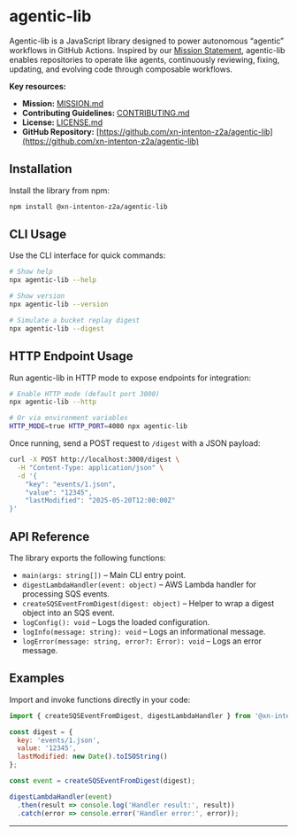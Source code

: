 # agentic-lib

Agentic-lib is a JavaScript library designed to power autonomous “agentic” workflows in GitHub Actions. Inspired by our [Mission Statement](../MISSION.md), agentic-lib enables repositories to operate like agents, continuously reviewing, fixing, updating, and evolving code through composable workflows.

**Key resources:**
- **Mission:** [MISSION.md](../MISSION.md)
- **Contributing Guidelines:** [CONTRIBUTING.md](../CONTRIBUTING.md)
- **License:** [LICENSE.md](../LICENSE.md)
- **GitHub Repository:** [https://github.com/xn-intenton-z2a/agentic-lib](https://github.com/xn-intenton-z2a/agentic-lib)

## Installation

Install the library from npm:

```bash
npm install @xn-intenton-z2a/agentic-lib
```

## CLI Usage

Use the CLI interface for quick commands:

```bash
# Show help
npx agentic-lib --help

# Show version
npx agentic-lib --version

# Simulate a bucket replay digest
npx agentic-lib --digest
```

## HTTP Endpoint Usage

Run agentic-lib in HTTP mode to expose endpoints for integration:

```bash
# Enable HTTP mode (default port 3000)
npx agentic-lib --http

# Or via environment variables
HTTP_MODE=true HTTP_PORT=4000 npx agentic-lib
```

Once running, send a POST request to `/digest` with a JSON payload:

```bash
curl -X POST http://localhost:3000/digest \
  -H "Content-Type: application/json" \
  -d '{
    "key": "events/1.json",
    "value": "12345",
    "lastModified": "2025-05-20T12:00:00Z"
}'
```

## API Reference

The library exports the following functions:

- `main(args: string[])` – Main CLI entry point.
- `digestLambdaHandler(event: object)` – AWS Lambda handler for processing SQS events.
- `createSQSEventFromDigest(digest: object)` – Helper to wrap a digest object into an SQS event.
- `logConfig(): void` – Logs the loaded configuration.
- `logInfo(message: string): void` – Logs an informational message.
- `logError(message: string, error?: Error): void` – Logs an error message.

## Examples

Import and invoke functions directly in your code:

```javascript
import { createSQSEventFromDigest, digestLambdaHandler } from '@xn-intenton-z2a/agentic-lib';

const digest = {
  key: 'events/1.json',
  value: '12345',
  lastModified: new Date().toISOString()
};

const event = createSQSEventFromDigest(digest);

digestLambdaHandler(event)
  .then(result => console.log('Handler result:', result))
  .catch(error => console.error('Handler error:', error));
```

---
